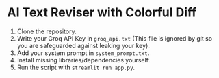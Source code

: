 # AI Text Reviser with Colorful Diff

1. Clone the repository.
1. Write your Groq API Key in `groq_api.txt` (This file is ignored by git so you are safeguarded against leaking your key).
1. Add your system prompt in `system_prompt.txt`.
1. Install missing libraries/dependencies yourself.
1. Run the script with `streamlit run app.py`.